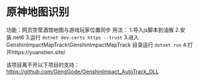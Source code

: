 # 原神地图识别

功能：网页空莹酒馆地图与游戏玩家位置同步
用法：
1.导入js脚本到油猴
2.安装.net6
3.运行 `dotnet dev-certs https --trust`
3.进入 GenshinImpactMapTrack\GenshinImpactMapTrack 目录运行  `dotnet run`
4.打开https://yuanshen.site/

该项目离不开以下项目的支持：
https://github.com/GengGode/GenshinImpact_AutoTrack_DLL
